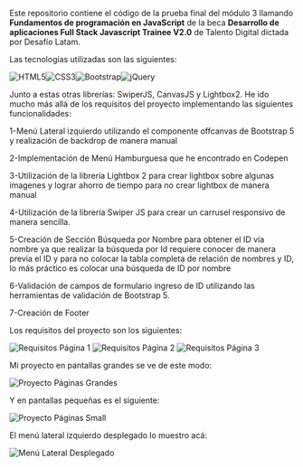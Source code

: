 Este repositorio contiene el código de la prueba final del módulo 3 llamando **Fundamentos de programación en JavaScript** de la beca **Desarrollo de aplicaciones Full Stack Javascript Trainee V2.0** de Talento Digital dictada por Desafío Latam.

Las tecnologías utilizadas son las siguientes:

![HTML5](https://img.shields.io/badge/html5-%23E34F26.svg?style=for-the-badge&logo=html5&logoColor=white)![CSS3](https://img.shields.io/badge/css3-%231572B6.svg?style=for-the-badge&logo=css3&logoColor=white)![Bootstrap](https://img.shields.io/badge/bootstrap-%238511FA.svg?style=for-the-badge&logo=bootstrap&logoColor=white)![jQuery](https://img.shields.io/badge/jquery-%230769AD.svg?style=for-the-badge&logo=jquery&logoColor=white)

Junto a estas otras librerías: SwiperJS, CanvasJS y Lightbox2. He ido mucho más allá de los requisitos del proyecto implementando las siguientes funcionalidades:

1-Menú Lateral izquierdo utilizando el componente offcanvas de Bootstrap 5 y realización de backdrop de manera manual

2-Implementación de Menú Hamburguesa que he encontrado en Codepen

3-Utilización de la librería Lightbox 2 para crear lightbox sobre algunas imagenes y lograr ahorro de tiempo para no crear lightbox de manera manual

4-Utilización de la librería Swiper JS para crear un carrusel responsivo de manera sencilla.

5-Creación de Sección Búsqueda por Nombre para obtener el ID vía nombre ya que realizar la búsqueda por Id requiere conocer de manera previa el ID y para no colocar la tabla completa de relación de nombres y ID, lo más práctico es colocar una búsqueda de ID por nombre

6-Validación de campos de formulario ingreso de ID utilizando las herramientas de validación de Bootstrap 5.

7-Creación de Footer

Los requisitos del proyecto son los siguientes:

![Requisitos Página 1](./assets/img/requisitos_uno.webp)
![Requisitos Página 2](./assets/img/requisitos_dos.webp)
![Requisitos Página 3](./assets/img/requisitos_tres.webp)

Mi proyecto en pantallas grandes se ve de este modo:

![Proyecto Páginas Grandes](./assets/img/screenshots/large_screen-min.png)

Y en pantallas pequeñas es el siguiente:

![Proyecto Páginas Small](./assets/img/screenshots/small_screen-min.png)

El menú lateral izquierdo desplegado lo muestro acá:

![Menú Lateral Desplegado](./assets/img/screenshots/menu_lateral-min.png)
